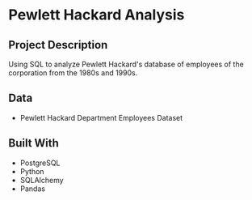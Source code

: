 # Pewlett Hackard Analysis

## Project Description
Using SQL to analyze Pewlett Hackard's database of employees of the corporation from the 1980s and 1990s.

## Data
* Pewlett Hackard Department Employees Dataset

## Built With
* PostgreSQL
* Python
* SQLAlchemy
* Pandas
